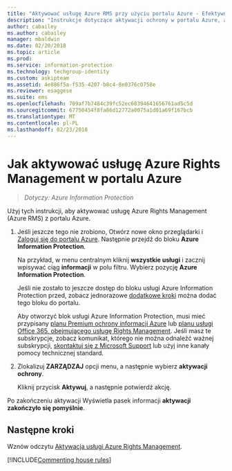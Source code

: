```yaml
---
title: "Aktywować usługę Azure RMS przy użyciu portalu Azure - Efektywnych"
description: "Instrukcje dotyczące aktywacji ochrony w portalu Azure, aby Twoja organizacja może zacząć chronić dokumenty i wiadomości e-mail."
author: cabailey
ms.author: cabailey
manager: mbaldwin
ms.date: 02/20/2018
ms.topic: article
ms.prod: 
ms.service: information-protection
ms.technology: techgroup-identity
ms.custom: askipteam
ms.assetid: 4e886f5a-f535-4207-b8c4-8e0376c0758e
ms.reviewer: esaggese
ms.suite: ems
ms.openlocfilehash: 709af7b7484c39fc52ec60394641656761ad5c5d
ms.sourcegitcommit: 67750454f8fa86d12772a0075a1d01a69f167bcb
ms.translationtype: MT
ms.contentlocale: pl-PL
ms.lasthandoff: 02/23/2018
---
```

# <a name="how-to-activate-azure-rights-management-from-the-azure-portal"></a>Jak aktywować usługę Azure Rights Management w portalu Azure

>*Dotyczy: Azure Information Protection*

Użyj tych instrukcji, aby aktywować usługę Azure Rights Management (Azure RMS) z portalu Azure.

1. Jeśli jeszcze tego nie zrobiono, Otwórz nowe okno przeglądarki i [Zaloguj się do portalu Azure](configure-policy.md#signing-in-to-the-azure-portal). Następnie przejdź do bloku **Azure Information Protection**.
    
    Na przykład, w menu centralnym kliknij **wszystkie usługi** i zacznij wpisywać ciąg **informacji** w polu filtru. Wybierz pozycję **Azure Information Protection**.
    
    Jeśli nie zostało to jeszcze dostęp do bloku usługi Azure Information Protection przed, zobacz jednorazowe [dodatkowe kroki](configure-policy.md#to-access-the-azure-information-protection-blade-for-the-first-time) można dodać tego bloku do portalu.
    
    Aby otworzyć blok usługi Azure Information Protection, musi mieć przypisany [planu Premium ochrony informacji Azure](https://www.microsoft.com/cloud-platform/azure-information-protection-pricing) lub [planu usługi Office 365, obejmującego usługę Rights Management](http://download.microsoft.com/download/E/C/F/ECF42E71-4EC0-48FF-AA00-577AC14D5B5C/Azure_Information_Protection_licensing_datasheet_EN-US.pdf). Jeśli masz te subskrypcje, zobacz komunikat, którego nie można odnaleźć ważnej subskrypcji, [skontaktuj się z Microsoft Support](../get-started/information-support.md#to-contact-microsoft-support) lub użyj inne kanały pomocy technicznej standard.

2. Zlokalizuj **ZARZĄDZAJ** opcji menu, a następnie wybierz **aktywacji ochrony**. 
    
    Kliknij przycisk **Aktywuj**, a następnie potwierdź akcję. 

Po zakończeniu aktywacji Wyświetla pasek informacji **aktywacji zakończyło się pomyślnie**.


## <a name="next-steps"></a>Następne kroki
Wznów odczytu [Aktywacja usługi Azure Rights Management](activate-service.md#configuring-onboarding-controls-for-a-phased-deployment).


[!INCLUDE[Commenting house rules](../includes/houserules.md)]